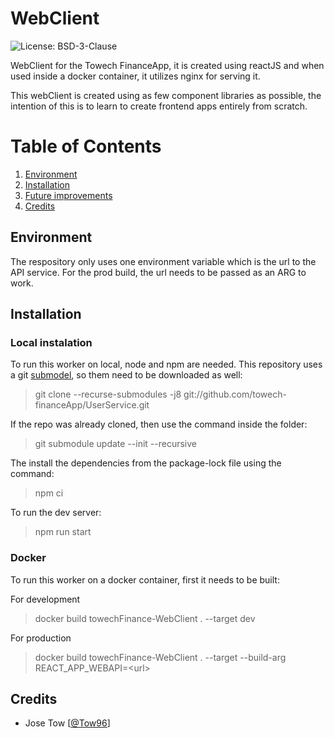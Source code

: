 # WebClient

![License: BSD-3-Clause](https://img.shields.io/github/license/towech-financeApp/WebClient)

WebClient for the Towech FinanceApp, it is created using reactJS and when used inside
a docker container, it utilizes nginx for serving it.

This webClient is created using as few component libraries as possible, the intention of this 
is to learn to create frontend apps entirely from scratch.

# Table of Contents
1. [Environment](#Environment)
2. [Installation](#Installation)
3. [Future improvements](#Future_Improvements)
4. [Credits](#Credits)

## Environment
The respository only uses one environment variable which is the url to the API service.
For the prod build, the url needs to be passed as an ARG to work.

## Installation

### Local instalation
To run this worker on local, node and npm are needed. This repository uses a git 
[submodel](https://github.com/towech-financeApp/Models), so them need to be downloaded 
as well: 

> git clone --recurse-submodules -j8 git://github.com/towech-financeApp/UserService.git

If the repo was already cloned, then use the command inside the folder:
> git submodule update --init --recursive

The install the dependencies from the package-lock file using the command:
> npm ci

To run the dev server:
> npm run start

### Docker
To run this worker on a docker container, first it needs to be built:

For development
> docker build towechFinance-WebClient . --target dev

For production
> docker build towechFinance-WebClient . --target --build-arg REACT_APP_WEBAPI=\<url>

## Credits
- Jose Tow [[@Tow96](https://github.com/Tow96)]
